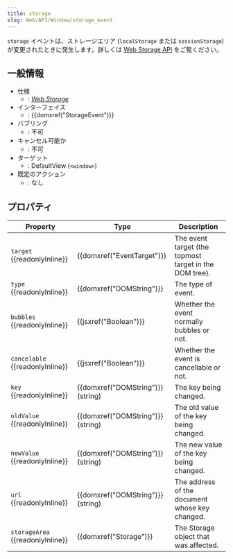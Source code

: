 ```yaml
---
title: storage
slug: Web/API/Window/storage_event
---
```


`storage` イベントは、ストレージエリア (`localStorage` または `sessionStorage`) が変更されたときに発生します。詳しくは [Web Storage API](/ja/docs/Web/API/Web_Storage_API) をご覧ください。

## 一般情報

- 仕様
  - : _[Web Storage](http://www.w3.org/TR/webstorage/#the-storage-event)_
- インターフェイス
  - : {{domxref("StorageEvent")}}
- バブリング
  - : 不可
- キャンセル可能か
  - : 不可
- ターゲット
  - : DefaultView (`<window>`)
- 既定のアクション
  - : なし

## プロパティ

| Property                               | Type                                      | Description                                            |
| -------------------------------------- | ----------------------------------------- | ------------------------------------------------------ |
| `target` {{readonlyInline}}      | {{domxref("EventTarget")}}      | The event target (the topmost target in the DOM tree). |
| `type` {{readonlyInline}}        | {{domxref("DOMString")}}          | The type of event.                                     |
| `bubbles` {{readonlyInline}}     | {{jsxref("Boolean")}}              | Whether the event normally bubbles or not.             |
| `cancelable` {{readonlyInline}}  | {{jsxref("Boolean")}}              | Whether the event is cancellable or not.               |
| `key` {{readonlyInline}}         | {{domxref("DOMString")}} (string) | The key being changed.                                 |
| `oldValue` {{readonlyInline}}    | {{domxref("DOMString")}} (string) | The old value of the key being changed.                |
| `newValue` {{readonlyInline}}    | {{domxref("DOMString")}} (string) | The new value of the key being changed.                |
| `url` {{readonlyInline}}         | {{domxref("DOMString")}} (string) | The address of the document whose key changed.         |
| `storageArea` {{readonlyInline}} | {{domxref("Storage")}}              | The Storage object that was affected.                  |
